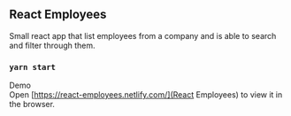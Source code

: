 ## React Employees

Small react app that list employees from a company and is able to search and filter through them.

### `yarn start`

Demo<br />
Open [https://react-employees.netlify.com/](React Employees) to view it in the browser.
